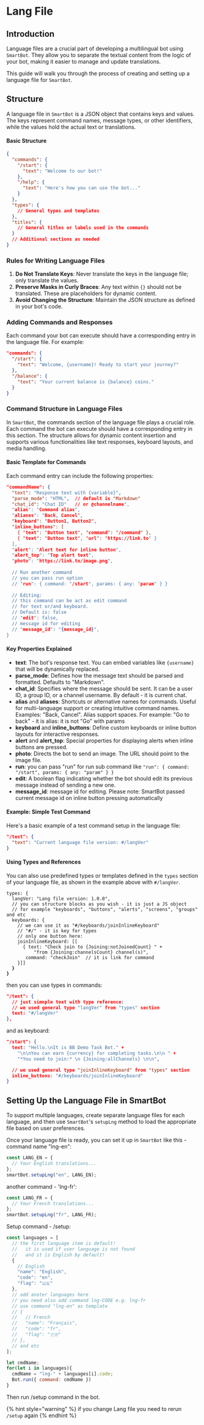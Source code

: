 # Lang File

## Introduction

Language files are a crucial part of developing a multilingual bot using `SmartBot`. They allow you to separate the textual content from the logic of your bot, making it easier to manage and update translations.&#x20;

This guide will walk you through the process of creating and setting up a language file for `SmartBot`.

## Structure

A language file in `SmartBot` is a JSON object that contains keys and values. The keys represent command names, message types, or other identifiers, while the values hold the actual text or translations.

#### Basic Structure

```json
{
  "commands": {
    "/start": {
      "text": "Welcome to our bot!"
    },
    "/help": {
      "text": "Here's how you can use the bot..."
    }
  },
  "types": {
    // General types and templates
  },
  "titles": {
    // General titles or labels used in the commands
  }
  // Additional sections as needed
}
```

### Rules for Writing Language Files

1. **Do Not Translate Keys**: Never translate the keys in the language file; only translate the values.
2. **Preserve Masks in Curly Braces**: Any text within `{}` should not be translated. These are placeholders for dynamic content.
3. **Avoid Changing the Structure**: Maintain the JSON structure as defined in your bot's code.

### Adding Commands and Responses

Each command your bot can execute should have a corresponding entry in the language file. For example:

```json
"commands": {
  "/start": {
    "text": "Welcome, {username}! Ready to start your journey?"
  },
  "/balance": {
    "text": "Your current balance is {balance} coins."
  }
}
```

### Command Structure in Language Files

In `SmartBot`, the commands section of the language file plays a crucial role. Each command the bot can execute should have a corresponding entry in this section. The structure allows for dynamic content insertion and supports various functionalities like text responses, keyboard layouts, and media handling.

#### Basic Template for Commands

Each command entry can include the following properties:

```json
"commandName": {
  "text": "Response text with {variable}",
  "parse_mode": "HTML",  // default is "Markdown"
  "chat_id": "Chat ID"   // or @channelname",
  "alias": "Command alias",
  "aliases": "Back, Cancel",
  "keyboard": "Button1, Button2",
  "inline_buttons": [
    { "text": "Button text", "command": "/command" },
    { "text": "Button text", "url": "https://link.to" }
  ],
  "alert": "Alert text for inline button",
  "alert_top": "Top alert text",
  "photo": "https://link.to/image.png",
  
  // Run another command
  // you can pass run option
  // "run": { command: "/start", params: { any: "param" } }
  
  // Editing:
  // this command can be act as edit command
  // for text or/and keyboard.
  // Default is: false
  // "edit": false,
  // message id for editing
  // "message_id": "{message_id}",
}
```

#### Key Properties Explained

* **text**: The bot's response text. You can embed variables like `{username}` that will be dynamically replaced.
* **parse\_mode**: Defines how the message text should be parsed and formatted. Defaults to "Markdown".
* **chat\_id**: Specifies where the message should be sent. It can be a user ID, a group ID, or a channel username. By default - it is current chat.
* **alias** and **aliases**: Shortcuts or alternative names for commands. Useful for multi-language support or creating intuitive command names. Examples: "Back, Cancel". Alias support spaces. For example: "Go to back" - it is alias: it is not "Go" with params
* **keyboard** and **inline\_buttons**: Define custom keyboards or inline button layouts for interactive responses.
* **alert** and **alert\_top**: Special properties for displaying alerts when inline buttons are pressed.
* **photo**: Directs the bot to send an image. The URL should point to the image file.
* **run**: you can pass "run" for run sub command like `"run": { command: "/start", params: { any: "param" } }`
* **edit**: A boolean flag indicating whether the bot should edit its previous message instead of sending a new one.
* **message\_id**: message id for editing. Please note: SmartBot passed current message id on inline button pressing automatically&#x20;

#### Example: Simple Test Command

Here's a basic example of a test command setup in the language file:

```json
"/test": {
  "text": "Current language file version: #/langVer"
}
```

#### Using Types and References

You can also use predefined types or templates defined in the `types` section of your language file, as shown in the example above with `#/langVer`.

<pre class="language-json"><code class="lang-json">types: {
  langVer: "Lang file version: 1.0.0",
  // you can structure blocks as you wish - it is just a JS object
  // for example "keyboards", "buttons", "alerts", "screens", "groups" and etc
  keyboards: {
    // we can use it as "#/keyboards/joinInlineKeyboard"
    // "#/" - it is key for types
    // only one button here:
    joinInlineKeyboard: [[
      { text: "Check join to {Joining:notJoinedCount} " + 
          "from {Joining:channelsCount} channel(s)",
       command: "checkJoin"  // it is link for command
    }]]
<strong>  }
</strong><strong>}
</strong></code></pre>

then you can use types in commands:

```json
"/test": {
  // just simnple text with type reference:
  // we used general type "langVer" from "types" section
  text: "#/langVer"
},
```

and as keyboard:

```json
"/start": {
  text: "Hello.\nIt is BB Demo Task Bot." +
    "\n\nYou can earn {currency} for completing tasks.\n\n " +
    "*You need to join:* \n {Joining:allChannels} \n\n",

  // we used general type "joinInlineKeyboard" from "types" section
  inline_buttons: "#/keyboards/joinInlineKeyboard"
}
```

## Setting Up the Language File in SmartBot

To support multiple languages, create separate language files for each language, and then use `SmartBot`'s `setupLng` method to load the appropriate file based on user preferences.

Once your language file is ready, you can set it up in `SmartBot` like this - command name "lng-en":

```javascript
const LANG_EN = {
  // Your English translations...
};
smartBot.setupLng("en", LANG_EN);
```

another command - 'lng-fr':

```javascript
const LANG_FR = {
  // Your French translations...
};
smartBot.setupLng("fr", LANG_FR);
```



Setup command - /setup:

```javascript
const languages = [
  // the first language item is default!
  //   it is used if user language is not found
  //   and it is English by default!
  {
    // English
    "name": "English",
    "code": "en",
    "flag": "🇺🇸"
  },
  // add anoter languages here
  // you need also add command lng-CODE e.g. lng-fr
  // use command "lng-en" as template
  // {
  //   // French
  //   "name": "Français",
  //   "code": "fr",
  //   "flag": "🇫🇷"
  // },
  // and etc
];

let cmdName;
for(let i in languages){
  cmdName = "lng-" + languages[i].code;
  Bot.run({ command: cmdName })
}
```

Then run /setup command in the bot.

{% hint style="warning" %}
if you change Lang file you need to rerun `/setup` again
{% endhint %}
